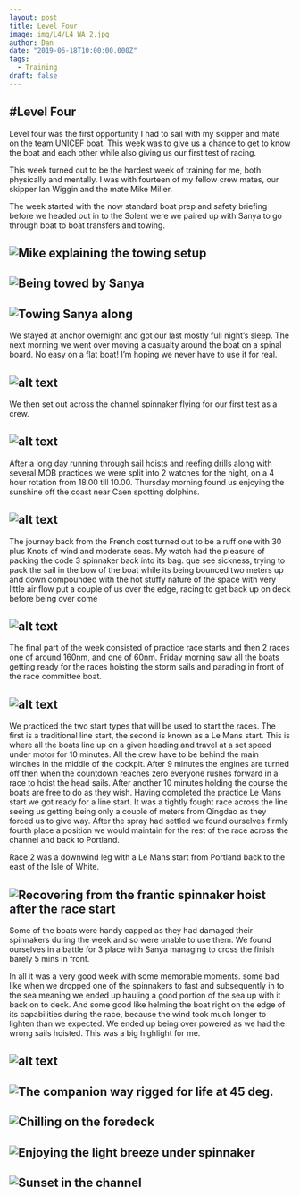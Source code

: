 ```yaml
---
layout: post
title: Level Four 
image: img/L4/L4_WA_2.jpg
author: Dan
date: "2019-06-18T10:00:00.000Z"
tags:
  - Training
draft: false
---
```


#Level Four
---

Level four was the first opportunity I had to sail with my skipper and mate on the team UNICEF boat. This week was to give us a chance to get to know the boat and each other while also giving us our first test of racing.

This week turned out to be the hardest week of training for me, both physically and mentally. I was with fourteen of my fellow crew mates, our skipper Ian Wiggin and the mate Mike Miller.

The week started with the now standard boat prep and safety briefing before we headed out in to the Solent were we paired up with Sanya to go through boat to boat transfers and towing. 

![Mike explaining the towing setup](img/L4/L4_11_3.jpg)
---
![Being towed by Sanya](img/L4/L4_11_4.jpg)
---
![Towing Sanya along](img/L4/L4_11_5.jpg)
---

We stayed at anchor overnight and got our last mostly full night’s sleep. The next morning we went over moving a casualty around the boat on a spinal board. No easy on a flat boat! I’m hoping we never have to use it for real.

![alt text](img/L4/L4_12_10.jpg) 
---

We then set out across the channel spinnaker flying for our first test as a crew.

![alt text](img/L4/L4_13_11.jpg) 
---

After a long day running through sail hoists and reefing drills along with several MOB practices we were split into 2 watches for the night, on a 4 hour rotation from 18.00 till 10.00. Thursday morning found us enjoying the sunshine off the coast near Caen spotting dolphins.

![alt text](img/L4/L4_WA_2.jpg)
---

The journey back from the French cost turned out to be a ruff one with 30 plus Knots of wind and moderate seas. My watch had the pleasure of packing the code 3 spinnaker back into its bag. que see sickness, trying to pack the sail in the bow of the boat while its being bounced two meters up and down compounded with the hot stuffy nature of the space with very little air flow put a couple of us over the edge, racing to get back up on deck before being over come 

![alt text](https://media.giphy.com/media/SVaMvjPVp2RUxDHopW/giphy-downsized-large.gif)
---

The final part of the week consisted of practice race starts and then 2 races one of around 160nm, and one of 60nm. Friday morning saw all the boats getting ready for the races hoisting the storm sails and parading in front of the race committee boat.

![alt text](img/L4/L4_WA_5.jpg)
---

We practiced the two start types that will be used to start the races. The first is a traditional line start, the second is known as a Le Mans start. This is where all the boats line up on a given heading and travel at a set speed under motor for 10 minutes. All the crew have to be behind the main winches in the middle of the cockpit. After 9 minutes the engines are turned off then when the countdown reaches zero everyone rushes forward in a race to hoist the head sails. After another 10 minutes holding the course the boats are free to do as they wish. Having completed the practice Le Mans start we got ready for a line start. It was a tightly fought race across the line seeing us getting being only a couple of meters from Qingdao as they forced us to give way. After the spray had settled we found ourselves firmly fourth place a position we would maintain for the rest of the race across the channel and back to Portland.

Race 2 was a downwind leg with a Le Mans start from Portland back to the east of the Isle of White. 

![Recovering from the frantic spinnaker hoist after the race start](img/L4/L4_WA_14.jpg)
---

Some of the boats were handy capped as they had damaged their spinnakers during the week and so were unable to use them. We found ourselves in a battle for 3 place with Sanya managing to cross the finish barely 5 mins in front.

In all it was a very good week with some memorable moments. some bad like when we dropped one of the spinnakers to fast and subsequently in to the sea meaning we ended up hauling a good portion of the sea up with it back on to deck. And some good like helming the boat right on the edge of its capabilities during the race, because the wind took much longer to lighten than we expected. We ended up being over powered as we had the wrong sails hoisted. This was a big highlight for me.

![alt text](img/L4/L4_WA_13.jpg)
---
![The companion way rigged for life at 45 deg.](img/L4/L4_WA_12.jpg) 
---
![Chilling on the foredeck](img/L4/L4_WA_15.jpg) 
---
![Enjoying the light breeze under spinnaker](img/L4/L4_WA_1.jpg) 
---
![Sunset in the channel](img/L4/L4_WA_11.jpg) 
---

